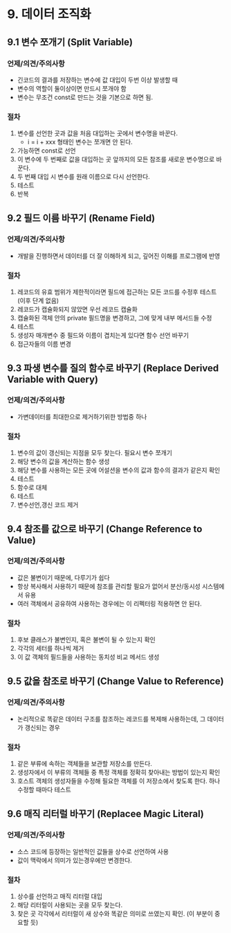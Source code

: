 # 9. 데이터 조직화

## 9.1 변수 쪼개기 (Split Variable)

### 언제/의견/주의사항

- 긴코드의 결과를 저장하는 변수에 값 대입이 두번 이상 발생할 때
- 변수의 역할이 둘이상이면 만드시 쪼개야 함
- 변수는 무조건 const로 만드는 것을 기본으로 하면 됨.

### 절차

1. 변수를 선언한 곳과 값을 처음 대입하는 곳에서 변수명을 바꾼다.
   - i = i + xxx 형태인 변수는 쪼개면 안 된다.
2. 가능하면 const로 선언
3. 이 변수에 두 번째로 값을 대입하는 곳 앞까지의 모든 참조를 새로운 변수명으로 바꾼다.
4. 두 번째 대입 시 변수를 원래 이름으로 다시 선언한다.
5. 테스트
6. 반복

## 9.2 필드 이름 바꾸기 (Rename Field)

### 언제/의견/주의사항

- 개발을 진행하면서 데이터를 더 잘 이해하게 되고, 깊어진 이해를 프로그램에 반영

### 절차

1. 레코드의 유효 범위가 제한적이라면 필드에 접근하는 모든 코드를 수정후 테스트 (이후 단계 없음)
2. 레코드가 캡슐화되지 않았면 우선 레코드 캡슐화
3. 캡슐화된 객체 안의 private 필드명을 변경하고, 그에 맞게 내부 메서드들 수정
4. 테스트
5. 생성자 매개변수 중 필드와 이름이 겹치는게 있다면 함수 선언 바꾸기
6. 접근자들의 이름 변경

## 9.3 파생 변수를 질의 함수로 바꾸기 (Replace Derived Variable with Query)

### 언제/의견/주의사항

- 가변데이터를 최대한으로 제거하기위한 방법중 하나

### 절차

1. 변수의 값이 갱신되는 지점을 모두 찾는다. 필요시 변수 쪼개기
2. 해당 변수의 값을 계산하는 함수 생성
3. 해당 변수를 사용하는 모든 곳에 어설션을 변수의 값과 함수의 결과가 같은지 확인
4. 테스트
5. 함수로 대체
6. 테스트
7. 변수선언,갱신 코드 제거

## 9.4 참조를 값으로 바꾸기 (Change Reference to Value)

### 언제/의견/주의사항

- 값은 불변이기 때문에, 다루기가 쉽다
- 항상 복사해서 사용하기 때문에 참조를 관리할 필요가 없어서 분산/동시성 시스템에서 유용
- 여러 객체에서 공유하여 사용하는 경우에는 이 리펙터링 적용하면 안 된다.

### 절차

1. 후보 클래스가 불변인지, 혹은 불변이 될 수 있는지 확인
2. 각각의 세터를 하나씩 제거
3. 이 값 객체의 필드들을 사용하는 동치성 비교 메서드 생성

## 9.5 값을 참조로 바꾸기 (Change Value to Reference)

### 언제/의견/주의사항

- 논리적으로 똑같은 데이터 구조를 참조하는 레코드를 복제해 사용하는데, 그 데이터가 갱신되는 경우

### 절차

1. 같은 부류에 속하는 객체들을 보관할 저장소를 만든다.
2. 생성자에서 이 부류의 객체들 중 특정 객체를 정확히 찾아내는 방법이 있는지 확인
3. 호스트 객체의 생성자들을 수정해 필요한 객체를 이 저장소에서 찾도록 한다. 하나 수정할 때마다 테스트

## 9.6 매직 리터럴 바꾸기 (Replacee Magic Literal)

### 언제/의견/주의사항

- 소스 코드에 등장하는 일반적인 값들을 상수로 선언하여 사용
- 값이 맥락에서 의미가 있는경우에만 변경한다.

### 절차

1. 상수를 선언하고 매직 리터럴 대입
2. 해당 리터럴이 사용되는 곳을 모두 찾는다.
3. 찾은 곳 각각에서 리터럴이 새 상수와 똑같은 의미로 쓰였는지 확인. (이 부분이 중요할 듯)
